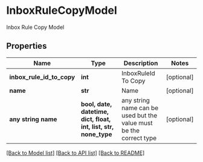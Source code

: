 # InboxRuleCopyModel

Inbox Rule Copy Model

## Properties
Name | Type | Description | Notes
------------ | ------------- | ------------- | -------------
**inbox_rule_id_to_copy** | **int** | InboxRuleId To Copy | [optional] 
**name** | **str** | Name | [optional] 
**any string name** | **bool, date, datetime, dict, float, int, list, str, none_type** | any string name can be used but the value must be the correct type | [optional]

[[Back to Model list]](../README.md#documentation-for-models) [[Back to API list]](../README.md#documentation-for-api-endpoints) [[Back to README]](../README.md)


